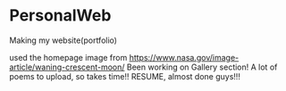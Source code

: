 # PersonalWeb
Making my website(portfolio) 

used the homepage image from https://www.nasa.gov/image-article/waning-crescent-moon/
Been working on Gallery section!
A lot of poems to upload, so takes time!!
RESUME, almost done guys!!!
